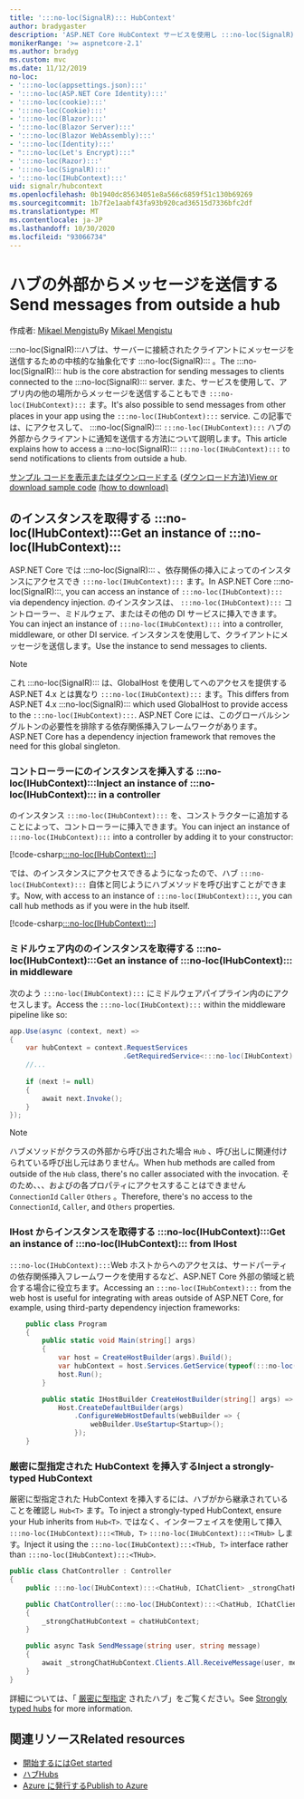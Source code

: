 ```yaml
---
title: ':::no-loc(SignalR)::: HubContext'
author: bradygaster
description: 'ASP.NET Core HubContext サービスを使用し :::no-loc(SignalR)::: て、ハブの外部からクライアントに通知を送信する方法について説明します。'
monikerRange: '>= aspnetcore-2.1'
ms.author: bradyg
ms.custom: mvc
ms.date: 11/12/2019
no-loc:
- ':::no-loc(appsettings.json):::'
- ':::no-loc(ASP.NET Core Identity):::'
- ':::no-loc(cookie):::'
- ':::no-loc(Cookie):::'
- ':::no-loc(Blazor):::'
- ':::no-loc(Blazor Server):::'
- ':::no-loc(Blazor WebAssembly):::'
- ':::no-loc(Identity):::'
- ":::no-loc(Let's Encrypt):::"
- ':::no-loc(Razor):::'
- ':::no-loc(SignalR):::'
- ':::no-loc(IHubContext):::'
uid: signalr/hubcontext
ms.openlocfilehash: 0b1940dc85634051e8a566c6859f51c130b69269
ms.sourcegitcommit: 1b7f2e1aabf43fa93b920cad36515d7336bfc2df
ms.translationtype: MT
ms.contentlocale: ja-JP
ms.lasthandoff: 10/30/2020
ms.locfileid: "93066734"
---
```

# <a name="send-messages-from-outside-a-hub"></a><span data-ttu-id="ff5a7-103">ハブの外部からメッセージを送信する</span><span class="sxs-lookup"><span data-stu-id="ff5a7-103">Send messages from outside a hub</span></span>

<span data-ttu-id="ff5a7-104">作成者: [Mikael Mengistu](https://twitter.com/MikaelM_12)</span><span class="sxs-lookup"><span data-stu-id="ff5a7-104">By [Mikael Mengistu](https://twitter.com/MikaelM_12)</span></span>

<span data-ttu-id="ff5a7-105">:::no-loc(SignalR):::ハブは、サーバーに接続されたクライアントにメッセージを送信するための中核的な抽象化です :::no-loc(SignalR)::: 。</span><span class="sxs-lookup"><span data-stu-id="ff5a7-105">The :::no-loc(SignalR)::: hub is the core abstraction for sending messages to clients connected to the :::no-loc(SignalR)::: server.</span></span> <span data-ttu-id="ff5a7-106">また、サービスを使用して、アプリ内の他の場所からメッセージを送信することもでき `:::no-loc(IHubContext):::` ます。</span><span class="sxs-lookup"><span data-stu-id="ff5a7-106">It's also possible to send messages from other places in your app using the `:::no-loc(IHubContext):::` service.</span></span> <span data-ttu-id="ff5a7-107">この記事では、にアクセスして、 :::no-loc(SignalR)::: `:::no-loc(IHubContext):::` ハブの外部からクライアントに通知を送信する方法について説明します。</span><span class="sxs-lookup"><span data-stu-id="ff5a7-107">This article explains how to access a :::no-loc(SignalR)::: `:::no-loc(IHubContext):::` to send notifications to clients from outside a hub.</span></span>

<span data-ttu-id="ff5a7-108">[サンプル コードを表示またはダウンロードする](https://github.com/dotnet/AspNetCore.Docs/tree/master/aspnetcore/signalr/hubcontext/sample/) ([ダウンロード方法](xref:index#how-to-download-a-sample))</span><span class="sxs-lookup"><span data-stu-id="ff5a7-108">[View or download sample code](https://github.com/dotnet/AspNetCore.Docs/tree/master/aspnetcore/signalr/hubcontext/sample/) [(how to download)](xref:index#how-to-download-a-sample)</span></span>

## <a name="get-an-instance-of-no-locihubcontext"></a><span data-ttu-id="ff5a7-109">のインスタンスを取得する :::no-loc(IHubContext):::</span><span class="sxs-lookup"><span data-stu-id="ff5a7-109">Get an instance of :::no-loc(IHubContext):::</span></span>

<span data-ttu-id="ff5a7-110">ASP.NET Core では :::no-loc(SignalR)::: 、依存関係の挿入によってのインスタンスにアクセスでき `:::no-loc(IHubContext):::` ます。</span><span class="sxs-lookup"><span data-stu-id="ff5a7-110">In ASP.NET Core :::no-loc(SignalR):::, you can access an instance of `:::no-loc(IHubContext):::` via dependency injection.</span></span> <span data-ttu-id="ff5a7-111">のインスタンスは、 `:::no-loc(IHubContext):::` コントローラー、ミドルウェア、またはその他の DI サービスに挿入できます。</span><span class="sxs-lookup"><span data-stu-id="ff5a7-111">You can inject an instance of `:::no-loc(IHubContext):::` into a controller, middleware, or other DI service.</span></span> <span data-ttu-id="ff5a7-112">インスタンスを使用して、クライアントにメッセージを送信します。</span><span class="sxs-lookup"><span data-stu-id="ff5a7-112">Use the instance to send messages to clients.</span></span>

> [!NOTE]
> <span data-ttu-id="ff5a7-113">これ :::no-loc(SignalR)::: は、GlobalHost を使用してへのアクセスを提供する ASP.NET 4.x とは異なり `:::no-loc(IHubContext):::` ます。</span><span class="sxs-lookup"><span data-stu-id="ff5a7-113">This differs from ASP.NET 4.x :::no-loc(SignalR)::: which used GlobalHost to provide access to the `:::no-loc(IHubContext):::`.</span></span> <span data-ttu-id="ff5a7-114">ASP.NET Core には、このグローバルシングルトンの必要性を排除する依存関係挿入フレームワークがあります。</span><span class="sxs-lookup"><span data-stu-id="ff5a7-114">ASP.NET Core has a dependency injection framework that removes the need for this global singleton.</span></span>

### <a name="inject-an-instance-of-no-locihubcontext-in-a-controller"></a><span data-ttu-id="ff5a7-115">コントローラーにのインスタンスを挿入する :::no-loc(IHubContext):::</span><span class="sxs-lookup"><span data-stu-id="ff5a7-115">Inject an instance of :::no-loc(IHubContext)::: in a controller</span></span>

<span data-ttu-id="ff5a7-116">のインスタンス `:::no-loc(IHubContext):::` を、コンストラクターに追加することによって、コントローラーに挿入できます。</span><span class="sxs-lookup"><span data-stu-id="ff5a7-116">You can inject an instance of `:::no-loc(IHubContext):::` into a controller by adding it to your constructor:</span></span>

[!code-csharp[:::no-loc(IHubContext):::](hubcontext/sample/Controllers/HomeController.cs?range=12-19,57)]

<span data-ttu-id="ff5a7-117">では、のインスタンスにアクセスできるようになったので、ハブ `:::no-loc(IHubContext):::` 自体と同じようにハブメソッドを呼び出すことができます。</span><span class="sxs-lookup"><span data-stu-id="ff5a7-117">Now, with access to an instance of `:::no-loc(IHubContext):::`, you can call hub methods as if you were in the hub itself.</span></span>

[!code-csharp[:::no-loc(IHubContext):::](hubcontext/sample/Controllers/HomeController.cs?range=21-25)]

### <a name="get-an-instance-of-no-locihubcontext-in-middleware"></a><span data-ttu-id="ff5a7-118">ミドルウェア内ののインスタンスを取得する :::no-loc(IHubContext):::</span><span class="sxs-lookup"><span data-stu-id="ff5a7-118">Get an instance of :::no-loc(IHubContext)::: in middleware</span></span>

<span data-ttu-id="ff5a7-119">次のよう `:::no-loc(IHubContext):::` にミドルウェアパイプライン内のにアクセスします。</span><span class="sxs-lookup"><span data-stu-id="ff5a7-119">Access the `:::no-loc(IHubContext):::` within the middleware pipeline like so:</span></span>

```csharp
app.Use(async (context, next) =>
{
    var hubContext = context.RequestServices
                            .GetRequiredService<:::no-loc(IHubContext):::<ChatHub>>();
    //...
    
    if (next != null)
    {
        await next.Invoke();
    }
});
```

> [!NOTE]
> <span data-ttu-id="ff5a7-120">ハブメソッドがクラスの外部から呼び出された場合 `Hub` 、呼び出しに関連付けられている呼び出し元はありません。</span><span class="sxs-lookup"><span data-stu-id="ff5a7-120">When hub methods are called from outside of the `Hub` class, there's no caller associated with the invocation.</span></span> <span data-ttu-id="ff5a7-121">そのため、、、およびの各プロパティにアクセスすることはできません `ConnectionId` `Caller` `Others` 。</span><span class="sxs-lookup"><span data-stu-id="ff5a7-121">Therefore, there's no access to the `ConnectionId`, `Caller`, and `Others` properties.</span></span>

### <a name="get-an-instance-of-no-locihubcontext-from-ihost"></a><span data-ttu-id="ff5a7-122">IHost からインスタンスを取得する :::no-loc(IHubContext):::</span><span class="sxs-lookup"><span data-stu-id="ff5a7-122">Get an instance of :::no-loc(IHubContext)::: from IHost</span></span>

<span data-ttu-id="ff5a7-123">`:::no-loc(IHubContext):::`Web ホストからへのアクセスは、サードパーティの依存関係挿入フレームワークを使用するなど、ASP.NET Core 外部の領域と統合する場合に役立ちます。</span><span class="sxs-lookup"><span data-stu-id="ff5a7-123">Accessing an `:::no-loc(IHubContext):::` from the web host is useful for integrating with areas outside of ASP.NET Core, for example, using third-party dependency injection frameworks:</span></span>

```csharp
    public class Program
    {
        public static void Main(string[] args)
        {
            var host = CreateHostBuilder(args).Build();
            var hubContext = host.Services.GetService(typeof(:::no-loc(IHubContext):::<ChatHub>));
            host.Run();
        }

        public static IHostBuilder CreateHostBuilder(string[] args) =>
            Host.CreateDefaultBuilder(args)
                .ConfigureWebHostDefaults(webBuilder => {
                    webBuilder.UseStartup<Startup>();
                });
    }
```

### <a name="inject-a-strongly-typed-hubcontext"></a><span data-ttu-id="ff5a7-124">厳密に型指定された HubContext を挿入する</span><span class="sxs-lookup"><span data-stu-id="ff5a7-124">Inject a strongly-typed HubContext</span></span>

<span data-ttu-id="ff5a7-125">厳密に型指定された HubContext を挿入するには、ハブがから継承されていることを確認し `Hub<T>` ます。</span><span class="sxs-lookup"><span data-stu-id="ff5a7-125">To inject a strongly-typed HubContext, ensure your Hub inherits from `Hub<T>`.</span></span> <span data-ttu-id="ff5a7-126">ではなく、インターフェイスを使用して挿入 `:::no-loc(IHubContext):::<THub, T>` `:::no-loc(IHubContext):::<THub>` します。</span><span class="sxs-lookup"><span data-stu-id="ff5a7-126">Inject it using the `:::no-loc(IHubContext):::<THub, T>` interface rather than `:::no-loc(IHubContext):::<THub>`.</span></span>

```csharp
public class ChatController : Controller
{
    public :::no-loc(IHubContext):::<ChatHub, IChatClient> _strongChatHubContext { get; }

    public ChatController(:::no-loc(IHubContext):::<ChatHub, IChatClient> chatHubContext)
    {
        _strongChatHubContext = chatHubContext;
    }

    public async Task SendMessage(string user, string message)
    {
        await _strongChatHubContext.Clients.All.ReceiveMessage(user, message);
    }
}
```

<span data-ttu-id="ff5a7-127">詳細については、「 [厳密に型指定](xref:signalr/hubs#strongly-typed-hubs) されたハブ」をご覧ください。</span><span class="sxs-lookup"><span data-stu-id="ff5a7-127">See [Strongly typed hubs](xref:signalr/hubs#strongly-typed-hubs) for more information.</span></span>

## <a name="related-resources"></a><span data-ttu-id="ff5a7-128">関連リソース</span><span class="sxs-lookup"><span data-stu-id="ff5a7-128">Related resources</span></span>

* [<span data-ttu-id="ff5a7-129">開始するには</span><span class="sxs-lookup"><span data-stu-id="ff5a7-129">Get started</span></span>](xref:tutorials/signalr)
* [<span data-ttu-id="ff5a7-130">ハブ</span><span class="sxs-lookup"><span data-stu-id="ff5a7-130">Hubs</span></span>](xref:signalr/hubs)
* [<span data-ttu-id="ff5a7-131">Azure に発行する</span><span class="sxs-lookup"><span data-stu-id="ff5a7-131">Publish to Azure</span></span>](xref:signalr/publish-to-azure-web-app)
